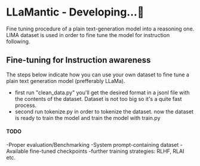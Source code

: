# LLaMantic - Developing...🚧

Fine tuning procedure of a plain text-generation model into a reasoning one.
LIMA dataset is used in order to fine tune the model for instruction following.

## Fine-tuning for Instruction awareness
The steps below indicate how you can use your own dataset to fine tune a plain text generation model (prefferably LLaMa).
- first run "clean_data.py" you'll get the desired format in a jsonl file with the contents of the dataset. Dataset is not too big so it's a quite fast process.
- second run tokenize.py in order to tokenize the dataset.
now the dataset is ready to train the model and train the model with train.py

#### TODO
-Proper evaluation/Benchmarking 
-System prompt-containing dataset
-Available fine-tuned checkpoints
-further training strategies: RLHF, RLAI etc.
